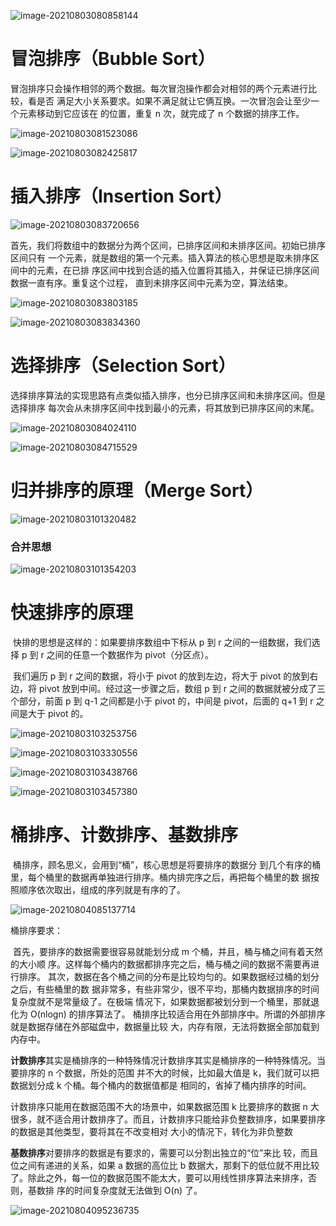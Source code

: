 ![image-20210803080858144](C:\Users\liuya\AppData\Roaming\Typora\typora-user-images\image-20210803080858144.png)

# 冒泡排序（Bubble Sort）

​		冒泡排序只会操作相邻的两个数据。每次冒泡操作都会对相邻的两个元素进行比较，看是否 满足大小关系要求。如果不满足就让它俩互换。一次冒泡会让至少一个元素移动到它应该在 的位置，重复 n 次，就完成了 n 个数据的排序工作。

![image-20210803081523086](C:\Users\liuya\AppData\Roaming\Typora\typora-user-images\image-20210803081523086.png)

![image-20210803082425817](C:\Users\liuya\AppData\Roaming\Typora\typora-user-images\image-20210803082425817.png)







# 插入排序（Insertion Sort）

![image-20210803083720656](C:\Users\liuya\AppData\Roaming\Typora\typora-user-images\image-20210803083720656.png)

​        首先，我们将数组中的数据分为两个区间，已排序区间和未排序区间。初始已排序区间只有 一个元素，就是数组的第一个元素。插入算法的核心思想是取未排序区间中的元素，在已排 序区间中找到合适的插入位置将其插入，并保证已排序区间数据一直有序。重复这个过程， 直到未排序区间中元素为空，算法结束。

![image-20210803083803185](C:\Users\liuya\AppData\Roaming\Typora\typora-user-images\image-20210803083803185.png)

![image-20210803083834360](C:\Users\liuya\AppData\Roaming\Typora\typora-user-images\image-20210803083834360.png)





# 选择排序（Selection Sort）

​		选择排序算法的实现思路有点类似插入排序，也分已排序区间和未排序区间。但是选择排序 每次会从未排序区间中找到最小的元素，将其放到已排序区间的末尾。

![image-20210803084024110](C:\Users\liuya\AppData\Roaming\Typora\typora-user-images\image-20210803084024110.png)

![image-20210803084715529](C:\Users\liuya\AppData\Roaming\Typora\typora-user-images\image-20210803084715529.png)



# 归并排序的原理（Merge Sort）

![image-20210803101320482](C:\Users\liuya\AppData\Roaming\Typora\typora-user-images\image-20210803101320482.png)

### 合并思想

![image-20210803101354203](C:\Users\liuya\AppData\Roaming\Typora\typora-user-images\image-20210803101354203.png)





# 快速排序的原理

​		快排的思想是这样的：如果要排序数组中下标从 p 到 r 之间的一组数据，我们选择 p 到 r 之间的任意一个数据作为 pivot（分区点）。

​		我们遍历 p 到 r 之间的数据，将小于 pivot 的放到左边，将大于 pivot 的放到右边，将 pivot 放到中间。经过这一步骤之后，数组 p 到 r 之间的数据就被分成了三个部分，前面 p 到 q-1 之间都是小于 pivot 的，中间是 pivot，后面的 q+1 到 r 之间是大于 pivot 的。

![image-20210803103253756](C:\Users\liuya\AppData\Roaming\Typora\typora-user-images\image-20210803103253756.png)

![image-20210803103330556](C:\Users\liuya\AppData\Roaming\Typora\typora-user-images\image-20210803103330556.png)

![image-20210803103438766](C:\Users\liuya\AppData\Roaming\Typora\typora-user-images\image-20210803103438766.png)

![image-20210803103457380](C:\Users\liuya\AppData\Roaming\Typora\typora-user-images\image-20210803103457380.png)





# 桶排序、计数排序、基数排序

​		桶排序，顾名思义，会用到“桶”，核心思想是将要排序的数据分 到几个有序的桶里，每个桶里的数据再单独进行排序。桶内排完序之后，再把每个桶里的数 据按照顺序依次取出，组成的序列就是有序的了。

![image-20210804085137714](C:\Users\liuya\AppData\Roaming\Typora\typora-user-images\image-20210804085137714.png)

桶排序要求：

​		首先，要排序的数据需要很容易就能划分成 m 个桶，并且，桶与桶之间有着天然的大小顺 序。这样每个桶内的数据都排序完之后，桶与桶之间的数据不需要再进行排序。 其次，数据在各个桶之间的分布是比较均匀的。如果数据经过桶的划分之后，有些桶里的数 据非常多，有些非常少，很不平均，那桶内数据排序的时间复杂度就不是常量级了。在极端 情况下，如果数据都被划分到一个桶里，那就退化为 O(nlogn) 的排序算法了。 桶排序比较适合用在外部排序中。所谓的外部排序就是数据存储在外部磁盘中，数据量比较 大，内存有限，无法将数据全部加载到内存中。

**计数排序**其实是桶排序的一种特殊情况计数排序其实是桶排序的一种特殊情况。当要排序的 n 个数据，所处的范围 并不大的时候，比如最大值是 k，我们就可以把数据划分成 k 个桶。每个桶内的数据值都是 相同的，省掉了桶内排序的时间。

计数排序只能用在数据范围不大的场景中，如果数据范围 k 比要排序的数据 n 大很多，就不适合用计数排序了。而且，计数排序只能给非负整数排序，如果要排序的数据是其他类型，要将其在不改变相对 大小的情况下，转化为非负整数

**基数排序**对要排序的数据是有要求的，需要可以分割出独立的“位”来比 较，而且位之间有递进的关系，如果 a 数据的高位比 b 数据大，那剩下的低位就不用比较 了。除此之外，每一位的数据范围不能太大，要可以用线性排序算法来排序，否则，基数排 序的时间复杂度就无法做到 O(n) 了。

![image-20210804095236735](C:\Users\liuya\AppData\Roaming\Typora\typora-user-images\image-20210804095236735.png)

